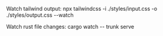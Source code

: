 Watch tailwind output:
npx tailwindcss -i ./styles/input.css -o ./styles/output.css --watch

Watch rust file changes:
cargo watch -- trunk serve
